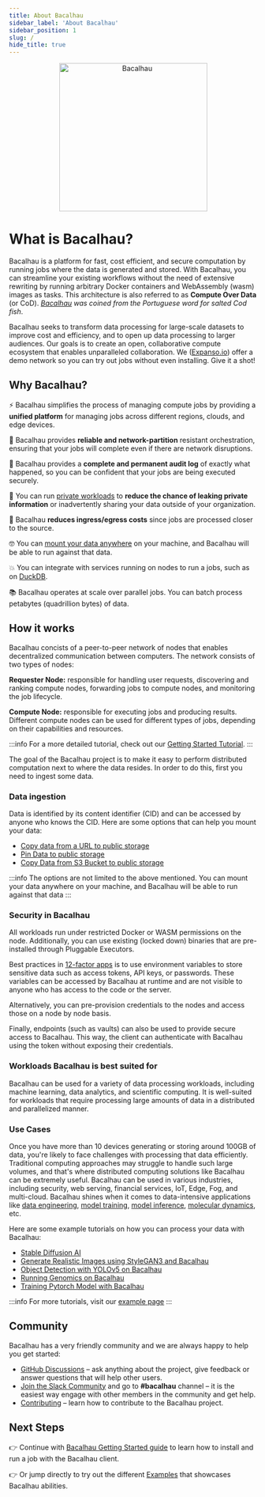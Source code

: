 ```yaml
---
title: About Bacalhau
sidebar_label: 'About Bacalhau'
sidebar_position: 1
slug: /
hide_title: true
---
```


<p align="center">
<img src="img/logo/Bacalhau-horizontal.svg" alt="Bacalhau" width="300" />
</p>

# What is Bacalhau?

Bacalhau is a platform for fast, cost efficient, and secure computation by running jobs where the data is generated and stored. With Bacalhau, you can streamline your existing workflows without the need of extensive rewriting by running arbitrary Docker containers and WebAssembly (wasm) images as tasks. This architecture is also referred to as **Compute Over Data** (or CoD). _[Bacalhau](https://translate.google.com/?sl=pt&tl=en&text=bacalhau&op=translate) was coined from the Portuguese word for salted Cod fish_.

Bacalhau seeks to transform data processing for large-scale datasets to improve cost and efficiency, and to open up data processing to larger audiences. Our goals is to create an open, collaborative compute ecosystem that enables unparalleled collaboration. We ([Expanso.io](https://expanso.io)) offer a demo network so you can try out jobs without even installing. Give it a shot!

## Why Bacalhau?

⚡️ Bacalhau simplifies the process of managing compute jobs by providing a **unified platform** for managing jobs across different regions, clouds, and edge devices.

🤝 Bacalhau provides **reliable and network-partition** resistant orchestration, ensuring that your jobs will complete even if there are network disruptions.

🚨 Bacalhau provides a **complete and permanent audit log** of exactly what happened, so you can be confident that your jobs are being executed securely.

🔐 You can run [private workloads](https://docs.bacalhau.org/next-steps/private-cluster) to **reduce the chance of leaking private information** or inadvertently sharing your data outside of your organization.

💸 Bacalhau **reduces ingress/egress costs** since jobs are processed closer to the source.

🤓 You can [mount your data anywhere](https://docs.bacalhau.org/#how-it-works) on your machine, and Bacalhau will be able to run against that data.

💥 You can integrate with services running on nodes to run a jobs, such as on [DuckDB](https://docs.bacalhau.org/examples/data-engineering/DuckDB/).

📚 Bacalhau operates at scale over parallel jobs. You can batch process petabytes (quadrillion bytes) of data.

## How it works

Bacalhau concists of a peer-to-peer network of nodes that enables decentralized communication between computers. The network consists of two types of nodes:

  **Requester Node:** responsible for handling user requests, discovering and ranking compute nodes, forwarding jobs to compute nodes, and monitoring the job lifecycle.

  **Compute Node:** responsible for executing jobs and producing results. Different compute nodes can be used for different types of jobs, depending on their capabilities and resources.

:::info
For a more detailed tutorial, check out our [Getting Started Tutorial](https://docs.bacalhau.org/getting-started/installation).
:::

The goal of the Bacalhau project is to make it easy to perform distributed computation next to where the data resides. In order to do this, first you need to ingest some data.

### Data ingestion
Data is identified by its content identifier (CID) and can be accessed by anyone who knows the CID. Here are some options that can help you mount your data:

- [Copy data from a URL to public storage](https://docs.bacalhau.org/getting-started/data-ingestion/from-url)
- [Pin Data to public storage](https://docs.bacalhau.org/getting-started/data-ingestion/pin)
- [Copy Data from S3 Bucket to public storage](https://docs.bacalhau.org/getting-started/data-ingestion/s3)

:::info
The options are not limited to the above mentioned. You can mount your data anywhere on your machine, and Bacalhau will be able to run against that data
:::

### Security in Bacalhau
All workloads run under restricted Docker or WASM permissions on the node. Additionally, you can use existing (locked down) binaries that are pre-installed through Pluggable Executors.

Best practices in [12-factor apps](https://12factor.net/) is to use environment variables to store sensitive data such as access tokens, API keys, or passwords. These variables can be accessed by Bacalhau at runtime and are not visible to anyone who has access to the code or the server.

Alternatively, you can pre-provision credentials to the nodes and access those on a node by node basis.

Finally, endpoints (such as vaults) can also be used to provide secure access to Bacalhau. This way, the client can authenticate with Bacalhau using the token without exposing their credentials.

### Workloads Bacalhau is best suited for
Bacalhau can be used for a variety of data processing workloads, including machine learning, data analytics, and scientific computing. It is well-suited for workloads that require processing large amounts of data in a distributed and parallelized manner.

### Use Cases
Once you have more than 10 devices generating or storing around 100GB of data, you're likely to face challenges with processing that data efficiently. Traditional computing approaches may struggle to handle such large volumes, and that's where distributed computing solutions like Bacalhau can be extremely useful. Bacalhau can be used in various industries, including security, web serving, financial services, IoT, Edge, Fog, and multi-cloud. Bacalhau shines when it comes to data-intensive applications like [data engineering](https://docs.bacalhau.org/examples/data-engineering/), [model training](https://docs.bacalhau.org/examples/model-training/), [model inference](https://docs.bacalhau.org/examples/model-inference/), [molecular dynamics](https://docs.bacalhau.org/examples/molecular-dynamics/), etc.

Here are some example tutorials on how you can process your data with Bacalhau:
- [Stable Diffusion AI](https://docs.bacalhau.org/examples/model-inference/stable-diffusion-gpu/)
- [Generate Realistic Images using StyleGAN3 and Bacalhau](https://docs.bacalhau.org/examples/model-inference/StyleGAN3/)
- [Object Detection with YOLOv5 on Bacalhau](https://docs.bacalhau.org/examples/model-inference/object-detection-yolo5/)
- [Running Genomics on Bacalhau](https://docs.bacalhau.org/examples/miscellaneous/Genomics/)
- [Training Pytorch Model with Bacalhau](https://docs.bacalhau.org/examples/model-training/Training-Pytorch-Model/)

:::info
For more tutorials, visit our [example page](https://docs.bacalhau.org/examples/)
:::

## Community

Bacalhau has a very friendly community and we are always happy to help you get started:

- [GitHub Discussions](https://github.com/bacalhau-project/bacalhau/discussions) – ask anything about the project, give feedback or answer questions that will help other users.
- [Join the Slack Community](https://bit.ly/bacalhau-project-slack) and go to **#bacalhau** channel – it is the easiest way engage with other members in the community and get help.
- [Contributing](https://docs.bacalhau.org/community/ways-to-contribute) – learn how to contribute to the Bacalhau project.

## Next Steps

👉 Continue with [Bacalhau Getting Started guide](https://docs.bacalhau.org/getting-started/installation) to learn how to install and run a job with the Bacalhau client.

👉 Or jump directly to try out the different [Examples](/docs/examples/index.md) that showcases Bacalhau abilities.
